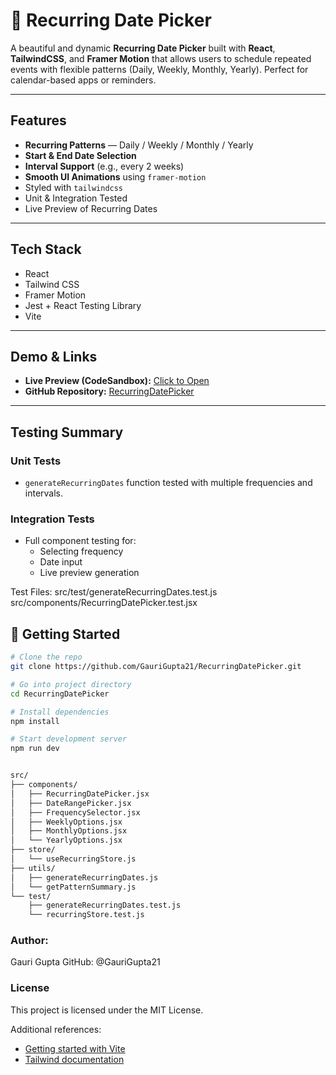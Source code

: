 # 📅 Recurring Date Picker

A beautiful and dynamic **Recurring Date Picker** built with **React**, **TailwindCSS**, and **Framer Motion** that allows users to schedule repeated events with flexible patterns (Daily, Weekly, Monthly, Yearly). Perfect for calendar-based apps or reminders.

---

##  Features

-  **Recurring Patterns** — Daily / Weekly / Monthly / Yearly
-  **Start & End Date Selection**
-  **Interval Support** (e.g., every 2 weeks)
-  **Smooth UI Animations** using `framer-motion`
-  Styled with `tailwindcss`
-  Unit & Integration Tested
-  Live Preview of Recurring Dates

---

##  Tech Stack

-  React
-  Tailwind CSS
-  Framer Motion
-  Jest + React Testing Library
-  Vite

---

##  Demo & Links

-  **Live Preview (CodeSandbox):** [Click to Open]([https://codesandbox.io/s/your-demo-link](https://codesandbox.io/p/devbox/recurringdatepicker-3glqk5))
-  **GitHub Repository:** [RecurringDatePicker](https://github.com/GauriGupta21/RecurringDatePicker)

---

##  Testing Summary

###  Unit Tests
- `generateRecurringDates` function tested with multiple frequencies and intervals.

###  Integration Tests
- Full component testing for:
  - Selecting frequency
  - Date input
  - Live preview generation

 Test Files:
 src/test/generateRecurringDates.test.js
 src/components/RecurringDatePicker.test.jsx

## 🔧 Getting Started

```bash
# Clone the repo
git clone https://github.com/GauriGupta21/RecurringDatePicker.git

# Go into project directory
cd RecurringDatePicker

# Install dependencies
npm install

# Start development server
npm run dev


src/
├── components/
│   ├── RecurringDatePicker.jsx
│   ├── DateRangePicker.jsx
│   ├── FrequencySelector.jsx
│   ├── WeeklyOptions.jsx
│   ├── MonthlyOptions.jsx
│   └── YearlyOptions.jsx
├── store/
│   └── useRecurringStore.js
├── utils/
│   ├── generateRecurringDates.js
│   └── getPatternSummary.js
└── test/
    ├── generateRecurringDates.test.js
    └── recurringStore.test.js

```

### Author:
Gauri Gupta
GitHub: @GauriGupta21

### License
This project is licensed under the MIT License.

Additional references:
* [Getting started with Vite](https://vitejs.dev/guide/)
* [Tailwind documentation](https://tailwindcss.com/docs/installation)

